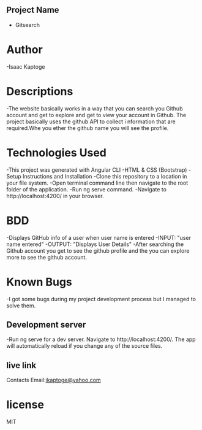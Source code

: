 ## Project Name
  - Gitsearch

# Author
  -Isaac Kaptoge
  
# Descriptions
-The website basically works in a way that you can search you Github account and get to explore     and get to view your account in Github. The project basically uses the github API to collect i    nformation that are required.Whe you ether the github name you will see the profile.
 # Technologies Used
-This project was generated with Angular CLI
-HTML & CSS (Bootstrap)
-Setup Instructions and Installation
-Clone this repository to a location in your file system.
-Open terminal command line then navigate to the root folder of the application.
-Run ng serve command.
-Navigate to http://localhost:4200/ in your browser.
# BDD
-Displays GitHub info of a user when user name is entered
-INPUT: "user name entered"
-OUTPUT: "Displays User Details"
-After searching the Github account you get to see the github profile and the you can explore       more to see the github account.

# Known Bugs
-I got some bugs during my project development process but I managed to solve them.

 ##  Development server
-Run ng serve for a dev server. Navigate to http://localhost:4200/. The app will automatically reload if you change any of the source files.


## live link
Contacts
Email:ikaptoge@yahoo.com

# license
MIT
